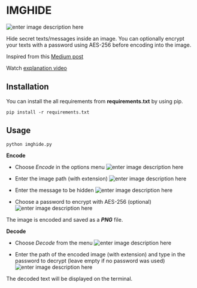 ﻿# IMGHIDE

![enter image description here](https://i.ibb.co/MZR48SH/imgide-sc.png)

Hide secret texts/messages inside an image. You can optionally encrypt your texts with a password using AES-256 before encoding into the image.

Inspired from this [Medium post](https://medium.com/better-programming/image-steganography-using-python-2250896e48b9)

Watch [explanation video](https://youtu.be/_KX8ORUA_98)

## Installation
You can install the all requirements from **requirements.txt** by using pip.

    pip install -r requirements.txt


## Usage

    python imghide.py

**Encode**

 - Choose *Encode* in the options menu
 ![enter image description here](https://i.ibb.co/6rG8HBt/imghide-sc2.png)
 
 - Enter the image path (with extension)
 ![enter image description here](https://i.ibb.co/RCJCGCh/imghide-sc3.png)
 - Enter the message to be hidden
 ![enter image description here](https://i.ibb.co/ngXDwHk/imghide-sc4.png)
 - Choose a password to encrypt with AES-256 (optional)
 ![enter image description here](https://i.ibb.co/87qCNZg/imghide-sc5.png)

The image is encoded and saved as a ***PNG*** file.

**Decode**

 - Choose *Decode* from the menu
![enter image description here](https://i.ibb.co/nkvzjCJ/imghide-sc6.png)

 - Enter the path of the encoded image (with extension) and type in the password to decrypt (leave empty if no password was used)
![enter image description here](https://i.ibb.co/HTP4b28/imghide-sc7.png)

The decoded text will be displayed on the terminal.
